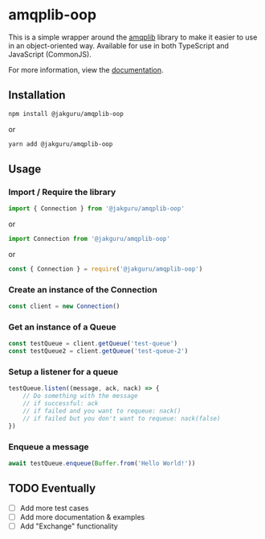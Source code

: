 # amqplib-oop

This is a simple wrapper around the [amqplib](https://www.npmjs.com/package/amqplib) library to make it easier to use in an object-oriented way.
Available for use in both TypeScript and JavaScript (CommonJS).

For more information, view the [documentation](https://jakguru.github.io/amqplib-oop/).

## Installation

```bash
npm install @jakguru/amqplib-oop
```

or

```bash
yarn add @jakguru/amqplib-oop
```

## Usage

### Import / Require the library

```typescript
import { Connection } from '@jakguru/amqplib-oop'
```

or

```typescript
import Connection from '@jakguru/amqplib-oop'
```

or

```javascript
const { Connection } = require('@jakguru/amqplib-oop')
```

### Create an instance of the Connection

```typescript
const client = new Connection()
```

### Get an instance of a Queue

```typescript
const testQueue = client.getQueue('test-queue')
const testQueue2 = client.getQueue('test-queue-2')
```

### Setup a listener for a queue

```typescript
testQueue.listen((message, ack, nack) => {
    // Do something with the message
    // if successful: ack
    // if failed and you want to requeue: nack()
    // if failed but you don't want to requeue: nack(false)
})
```

### Enqueue a message

```typescript
await testQueue.enqueue(Buffer.from('Hello World!'))
```

## TODO Eventually

-   [ ] Add more test cases
-   [ ] Add more documentation & examples
-   [ ] Add "Exchange" functionality